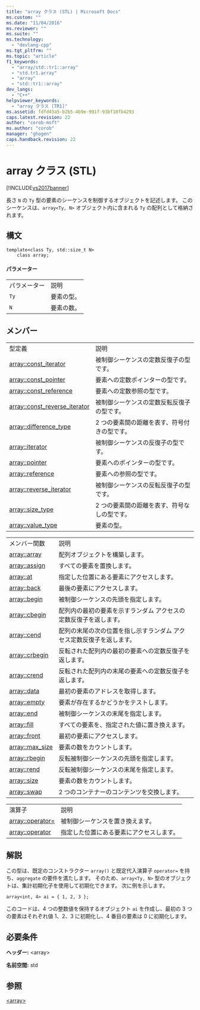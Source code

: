 ```yaml
---
title: "array クラス (STL) | Microsoft Docs"
ms.custom: ""
ms.date: "11/04/2016"
ms.reviewer: ""
ms.suite: ""
ms.technology: 
  - "devlang-cpp"
ms.tgt_pltfrm: ""
ms.topic: "article"
f1_keywords: 
  - "array/std::tr1::array"
  - "std.tr1.array"
  - "array"
  - "std::tr1::array"
dev_langs: 
  - "C++"
helpviewer_keywords: 
  - "array クラス [TR1]"
ms.assetid: fdfd43a5-b2b5-4b9e-991f-93bf10fb4293
caps.latest.revision: 22
author: "corob-msft"
ms.author: "corob"
manager: "ghogen"
caps.handback.revision: 22
---
```

# array クラス (STL)
[!INCLUDE[vs2017banner](../assembler/inline/includes/vs2017banner.md)]

長さ `N` の `Ty` 型の要素のシーケンスを制御するオブジェクトを記述します。  このシーケンスは、`array<Ty, N>` オブジェクト内に含まれる `Ty` の配列として格納されます。  
  
## 構文  
  
```  
template<class Ty, std::size_t N>  
    class array;  
```  
  
#### パラメーター  
  
|||  
|-|-|  
|パラメーター|説明|  
|`Ty`|要素の型。|  
|`N`|要素の数。|  
  
## メンバー  
  
|||  
|-|-|  
|型定義|説明|  
|[array::const\_iterator](../Topic/array::const_iterator.md)|被制御シーケンスの定数反復子の型です。|  
|[array::const\_pointer](../Topic/array::const_pointer.md)|要素への定数ポインターの型です。|  
|[array::const\_reference](../Topic/array::const_reference.md)|要素への定数参照の型です。|  
|[array::const\_reverse\_iterator](../Topic/array::const_reverse_iterator.md)|被制御シーケンスの定数反転反復子の型です。|  
|[array::difference\_type](../Topic/array::difference_type.md)|2 つの要素間の距離を表す、符号付きの型です。|  
|[array::iterator](../Topic/array::iterator.md)|被制御シーケンスの反復子の型です。|  
|[array::pointer](../Topic/array::pointer.md)|要素へのポインターの型です。|  
|[array::reference](../Topic/array::reference.md)|要素への参照の型です。|  
|[array::reverse\_iterator](../Topic/array::reverse_iterator.md)|被制御シーケンスの反転反復子の型です。|  
|[array::size\_type](../Topic/array::size_type.md)|2 つの要素間の距離を表す、符号なしの型です。|  
|[array::value\_type](../Topic/array::value_type.md)|要素の型。|  
  
|||  
|-|-|  
|メンバー関数|説明|  
|[array::array](../Topic/array::array.md)|配列オブジェクトを構築します。|  
|[array::assign](../Topic/array::assign.md)|すべての要素を置換します。|  
|[array::at](../Topic/array::at.md)|指定した位置にある要素にアクセスします。|  
|[array::back](../Topic/array::back.md)|最後の要素にアクセスします。|  
|[array::begin](../Topic/array::begin.md)|被制御シーケンスの先頭を指定します。|  
|[array::cbegin](../Topic/array::cbegin.md)|配列内の最初の要素を示すランダム アクセスの定数反復子を返します。|  
|[array::cend](../Topic/array::cend.md)|配列の末尾の次の位置を指し示すランダム アクセス定数反復子を返します。|  
|[array::crbegin](../Topic/array::crbegin.md)|反転された配列内の最初の要素への定数反復子を返します。|  
|[array::crend](../Topic/array::crend.md)|反転された配列内の末尾の要素への定数反復子を返します。|  
|[array::data](../Topic/array::data.md)|最初の要素のアドレスを取得します。|  
|[array::empty](../Topic/array::empty.md)|要素が存在するかどうかをテストします。|  
|[array::end](../Topic/array::end.md)|被制御シーケンスの末尾を指定します。|  
|[array::fill](../Topic/array::fill.md)|すべての要素を、指定された値に置き換えます。|  
|[array::front](../Topic/array::front.md)|最初の要素にアクセスします。|  
|[array::max\_size](../Topic/array::max_size.md)|要素の数をカウントします。|  
|[array::rbegin](../Topic/array::rbegin.md)|反転被制御シーケンスの先頭を指定します。|  
|[array::rend](../Topic/array::rend.md)|反転被制御シーケンスの末尾を指定します。|  
|[array::size](../Topic/array::size.md)|要素の数をカウントします。|  
|[array::swap](../Topic/array::swap.md)|2 つのコンテナーのコンテンツを交換します。|  
  
|||  
|-|-|  
|演算子|説明|  
|[array::operator\=](../Topic/array::operator=.md)|被制御シーケンスを置き換えます。|  
|[array::operator](../Topic/array::operator.md)|指定した位置にある要素にアクセスします。|  
  
## 解説  
 この型は、既定のコンストラクター `array()` と既定代入演算子 `operator=` を持ち、`aggregate` の要件を満たします。  そのため、`array<Ty, N>` 型のオブジェクトは、集計初期化子を使用して初期化できます。  次に例を示します。  
  
```  
array<int, 4> ai = { 1, 2, 3 };  
```  
  
 このコードは、4 つの整数値を保持するオブジェクト `ai` を作成し、最初の 3 つの要素はそれぞれ値 1、2、3 に初期化し、4 番目の要素は 0 に初期化します。  
  
## 必要条件  
 **ヘッダー:** \<array\>  
  
 **名前空間:** std  
  
## 参照  
 [\<array\>](../standard-library/array.md)